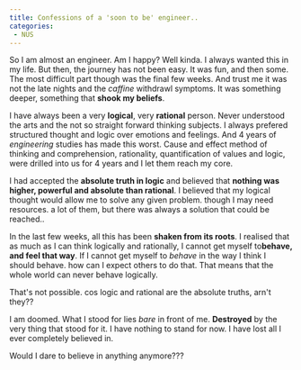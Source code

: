 ```yaml
---
title: Confessions of a 'soon to be' engineer..
categories:
 - NUS
---
```


So I am almost an engineer. Am I happy? Well kinda. I always wanted this in my life. But then, the journey has not been easy. It was fun, and then some. The most difficult part though was the final few weeks. And trust me it was not the late nights and the _caffine_ withdrawl symptoms. It was something deeper, something that **shook my beliefs**.

I have always been a very **logical**, very **rational** person. Never understood the arts and the not so straight forward thinking subjects. I always prefered structured thought and logic over emotions and feelings. And 4 years of _engineering_ studies has made this worst. Cause and effect method of thinking and comprehension, rationality, quantification of values and logic, were drilled into us for 4 years and I let them reach my core.

I had accepted the **absolute truth in logic** and believed that **nothing was higher, powerful and absolute than rational**. I believed that my logical thought would allow me to solve any given problem. though I may need resources. a lot of them, but there was always a solution that could be reached..

In the last few weeks, all this has been **shaken from its roots**. I realised that as much as I can think logically and rationally, I cannot get myself to**behave, and feel that way**. If I cannot get myself to _behave_ in the way I think I should behave. how can I expect others to do that. That means that the whole world can never behave logically.

That's not possible. cos logic and rational are the absolute truths, arn't they??

I am doomed. What I stood for lies _bare_ in front of me. **Destroyed** by the very thing that stood for it. I have nothing to stand for now. I have lost all I ever completely believed in.

Would I dare to believe in anything anymore???
